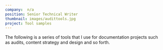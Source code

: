```yaml
---
company:  n/a
position: Senior Technical Writer
thumbnail: images/audittools.jpg
project: Tool samples
---
```


The following is a series of tools that I use for documentation projects such as audits, content strategy and design and so forth.
